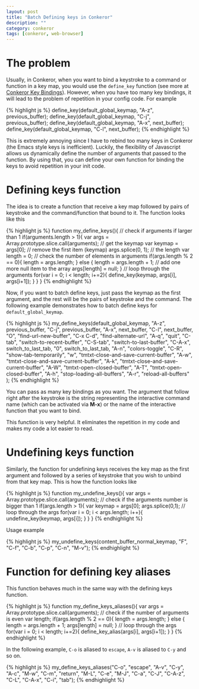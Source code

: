 ```yaml
---
layout: post
title: "Batch Defining keys in Conkeror"
description: ""
category: conkeror
tags: [conkeror, web-browser]
---
```



# The problem

Usually, in Conkeror, when you want to bind a keystroke to a command or function
in a key map, you would use the `define_key` function (see more at
[Conkeror Key Bindings](http://conkeror.org/KeyBindings)). However, when you
have too many key bindings, it will lead to the problem of repetition in your
config code. For example

{% highlight js %}
define_key(default_global_keymap, "A-z", previous_buffer);
define_key(default_global_keymap, "C-j", previous_buffer);
define_key(default_global_keymap, "A-x", next_buffer);
define_key(default_global_keymap, "C-l", next_buffer);
{% endhighlight %}

This is extremely annoying since I have to rebind too many keys in Conkeror (the
Emacs style keys is inefficient). Luckily, the flexibility of Javascript allows
us dynamically define the number of arguments that passed to the function. By
using that, you can define your own function for binding the keys to avoid
repetition in your init code.

<!-- more -->

# Defining keys function

The idea is to create a function that receive a key map followed by pairs of
keystroke and the command/function that bound to it. The function looks like
this

{% highlight js %}
function my_define_keys(){
  // check if arguments if larger than 1
  if(arguments.length > 1){
	var args = Array.prototype.slice.call(arguments);
	// get the keymap
	var keymap = args[0];
	// remove the first item (keymap)
	args.splice(0, 1);
	// the length
	var length = 0;
	// check the number of elements in arguments
	if(args.length % 2 == 0){
	  length = args.length;
	} else {
	  length = args.length + 1;
	  // add one more null item to the array
	  args[length] = null;
	}
	// loop through the arguments
	for(var i = 0; i < length; i+=2){
	  define_key(keymap, args[i], args[i+1]);
	}
  }
}
{% endhighlight %}

Now, if you want to batch define keys, just pass the keymap as the first
argument, and the rest will be the pairs of keystroke and the command. The
following example demonstrates how to batch define keys for `default_global_keymap`.

{% highlight js %}
my_define_keys(default_global_keymap,
				  "A-z",		previous_buffer,
				  "C-j",		previous_buffer,
				  "A-x",		next_buffer,
				  "C-l",		next_buffer,
				  "O",			"find-url-new-buffer",
				  "C-x C-d",	"find-alternate-url",
				  "A-q",		"quit",
				  "C-tab",		"switch-to-recent-buffer",
				  "C-S-tab",	"switch-to-last-buffer",
				  "C-A-x",		switch_to_last_tab,
				  "0",			switch_to_last_tab,
				  "A-n",		"colors-toggle",
				  "C-R",		"show-tab-temporarily",
				  "w",			"tmtxt-close-and-save-current-buffer",
				  "A-w",		"tmtxt-close-and-save-current-buffer",
				  "A-k",		"tmtxt-close-and-save-current-buffer",
				  "A-W",		"tmtxt-open-closed-buffer",
				  "A-T",		"tmtxt-open-closed-buffer",
				  "A-h",		"stop-loading-all-buffers",
				  "A-r",		"reload-all-buffers"
				 );
{% endhighlight %}

You can pass as many key bindings as you want. The argument that follow right
after the keystroke is the string representing the interactive command name
(which can be activated via **M-x**) or the name of the interactive function
that you want to bind.

This function is very helpful. It eliminates the repetition in my code and makes
my code a lot easier to read.

# Undefining keys function

Similarly, the function for undefining keys receives the key map as the first
argument and followed by a series of keystroke that you wish to unbind from that
key map. This is how the function looks like

{% highlight js %}
function my_undefine_keys(){
  var args = Array.prototype.slice.call(arguments);
  // check if the arguments number is bigger than 1
  if(args.length > 1){
	var keymap = args[0];
	args.splice(0,1);
	// loop through the args
	for(var i = 0; i < args.length; i++){
	  undefine_key(keymap, args[i]);
	}
  }
}
{% endhighlight %}

Usage example

{% highlight js %}
my_undefine_keys(content_buffer_normal_keymap, "F", "C-f", "C-b", "C-p", "C-n", "M-v");
{% endhighlight %}

# Function for defining key aliases

This function behaves much in the same way with the defining keys function.

{% highlight js %}
function my_define_keys_aliases(){
  var args = Array.prototype.slice.call(arguments);
  // check if the number of arguments is even
  var length;
  if(args.length % 2 == 0){
	length = args.length;
  } else {
	length = args.length + 1;
	args[length] = null;
  }
  // loop through the args
  for(var i = 0; i < length; i+=2){
	define_key_alias(args[i], args[i+1]);
  }
}
{% endhighlight %}

In the following example, `C-o` is aliased to `escape`, `A-v` is aliased to
`C-y` and so on.

{% highlight js %}
my_define_keys_aliases("C-o",			"escape",
						  "A-v",			"C-y",
						  "A-c",			"M-w",
						  "C-m",			"return",
						  "M-L",			"C-e",
						  "M-J",			"C-a",
						  "C-J",			"C-A-z",
						  "C-L",			"C-A-x",
						  "C-i",			"tab");
{% endhighlight %}
